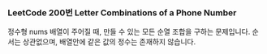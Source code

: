 ### LeetCode 200번 Letter Combinations of a Phone Number

정수형 nums 배열이 주어질 때, 만들 수 있는 모든 순열 조합을 구하는 문제입니다. 순서는 상관없으며, 배열안에 같은 값의 정수는 존재하지 않습니다.
